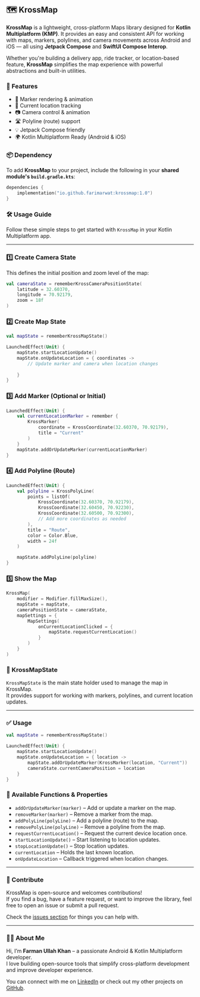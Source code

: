 ## 🗺️ KrossMap

**KrossMap** is a lightweight, cross-platform Maps library designed for **Kotlin Multiplatform (KMP)**. It provides an easy and consistent API for working with maps, markers, polylines, and camera movements across Android and iOS — all using **Jetpack Compose** and **SwiftUI Compose Interop**.

Whether you're building a delivery app, ride tracker, or location-based feature, **KrossMap** simplifies the map experience with powerful abstractions and built-in utilities.

### 🚀 Features

- 🧭 Marker rendering & animation  
- 📍 Current location tracking  
- 📷 Camera control & animation  
- 🛣️ Polyline (route) support  
- 💡 Jetpack Compose friendly  
- 🌍 Kotlin Multiplatform Ready (Android & iOS)

### 📦 Dependency

To add **KrossMap** to your project, include the following in your **shared module's `build.gradle.kts`**:

```kotlin
dependencies {
    implementation("io.github.farimarwat:krossmap:1.0")
}

```

### 🛠️ Usage Guide

Follow these simple steps to get started with `KrossMap` in your Kotlin Multiplatform app.

---

### 1️⃣ Create Camera State

This defines the initial position and zoom level of the map:

```kotlin
val cameraState = rememberKrossCameraPositionState(
    latitude = 32.60370,
    longitude = 70.92179,
    zoom = 18f
)
```
### 2️⃣ Create Map State

```kotlin
val mapState = rememberKrossMapState()

LaunchedEffect(Unit) {
    mapState.startLocationUpdate()
    mapState.onUpdateLocation = { coordinates ->
        // Update marker and camera when location changes
       
    }
}
```

### 3️⃣ Add Marker (Optional or Initial)

```kotlin
LaunchedEffect(Unit) {
    val currentLocationMarker = remember {
        KrossMarker(
            coordinate = KrossCoordinate(32.60370, 70.92179),
            title = "Current"
        )
    }
    mapState.addOrUpdateMarker(currentLocationMarker)
}
```
### 4️⃣ Add Polyline (Route)

```kotlin
LaunchedEffect(Unit) {
    val polyline = KrossPolyLine(
        points = listOf(
            KrossCoordinate(32.60370, 70.92179),
            KrossCoordinate(32.60450, 70.92230),
            KrossCoordinate(32.60500, 70.92300),
            // Add more coordinates as needed
        ),
        title = "Route",
        color = Color.Blue,
        width = 24f
    )

    mapState.addPolyLine(polyline)
}
```

### 5️⃣ Show the Map

```kotlin
KrossMap(
    modifier = Modifier.fillMaxSize(),
    mapState = mapState,
    cameraPositionState = cameraState,
    mapSettings = {
        MapSettings(
            onCurrentLocationClicked = {
                mapState.requestCurrentLocation()
            }
        )
    }
)
```

### 🧩 KrossMapState

`KrossMapState` is the main state holder used to manage the map in KrossMap.  
It provides support for working with markers, polylines, and current location updates.

---

### ✅ Usage

```kotlin
val mapState = rememberKrossMapState()

LaunchedEffect(Unit) {
    mapState.startLocationUpdate()
    mapState.onUpdateLocation = { location ->
        mapState.addOrUpdateMarker(KrossMarker(location, "Current"))
        cameraState.currentCameraPosition = location
    }
}
```
### 🔧 Available Functions & Properties

- `addOrUpdateMarker(marker)` – Add or update a marker on the map.
- `removeMarker(marker)` – Remove a marker from the map.
- `addPolyLine(polyLine)` – Add a polyline (route) to the map.
- `removePolyLine(polyLine)` – Remove a polyline from the map.
- `requestCurrentLocation()` – Request the current device location once.
- `startLocationUpdate()` – Start listening to location updates.
- `stopLocationUpdate()` – Stop location updates.
- `currentLocation` – Holds the last known location.
- `onUpdateLocation` – Callback triggered when location changes.

---

### 🤝 Contribute

KrossMap is open-source and welcomes contributions!  
If you find a bug, have a feature request, or want to improve the library, feel free to open an issue or submit a pull request.

Check the [issues section](https://github.com/farimarwat/krossmap/issues) for things you can help with.

---

### 👨‍💻 About Me

Hi, I’m **Farman Ullah Khan** – a passionate Android & Kotlin Multiplatform developer.  
I love building open-source tools that simplify cross-platform development and improve developer experience.

You can connect with me on [LinkedIn](https://www.linkedin.com/in/farman-ullah-marwat-a02859196/) or check out my other projects on [GitHub](https://github.com/farimarwat).

